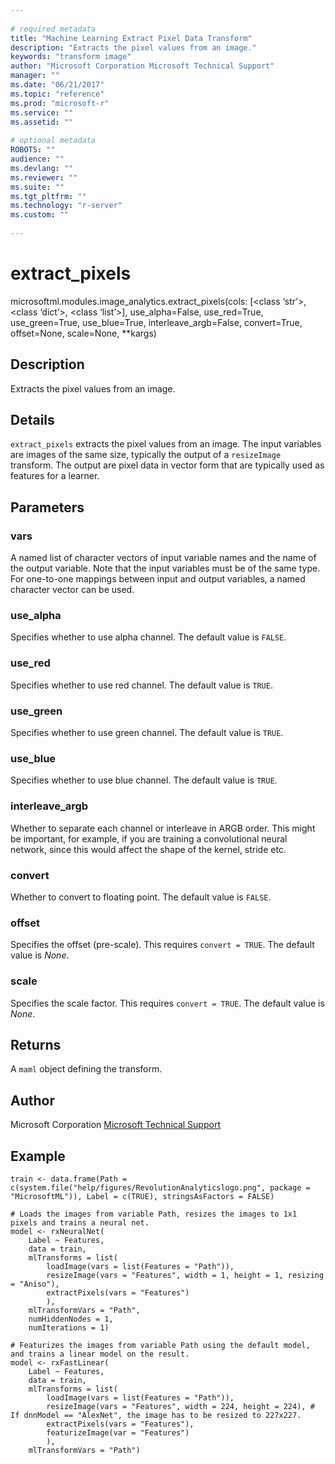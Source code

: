 ```yaml
--- 
 
# required metadata 
title: "Machine Learning Extract Pixel Data Transform" 
description: "Extracts the pixel values from an image." 
keywords: "transform image" 
author: "Microsoft Corporation Microsoft Technical Support" 
manager: "" 
ms.date: "06/21/2017" 
ms.topic: "reference" 
ms.prod: "microsoft-r" 
ms.service: "" 
ms.assetid: "" 
 
# optional metadata 
ROBOTS: "" 
audience: "" 
ms.devlang: "" 
ms.reviewer: "" 
ms.suite: "" 
ms.tgt_pltfrm: "" 
ms.technology: "r-server" 
ms.custom: "" 
 
---
```


# extract_pixels

microsoftml.modules.image_analytics.extract_pixels(cols: [<class ‘str’>, <class ‘dict’>, <class ‘list’>], use_alpha=False, use_red=True, use_green=True, use_blue=True, interleave_argb=False, convert=True, offset=None, scale=None, **kargs)



## Description

Extracts the pixel values from an image.


## Details

``extract_pixels`` extracts the pixel values from an image. The input variables
are images of the same size, typically the output of a ``resizeImage`` transform. The
output are pixel data in vector form that are typically used as features for a learner.


## Parameters


### vars

A named list of character vectors of input variable names and
the name of the output variable. Note that the input variables must
be of the same type. For one-to-one mappings between input and output
variables, a named character vector can be used.


### use_alpha

Specifies whether to use alpha channel. The default value is ``FALSE``.


### use_red

Specifies whether to use red channel. The default value is ``TRUE``.


### use_green

Specifies whether to use green channel. The default value is ``TRUE``.


### use_blue

Specifies whether to use blue channel. The default value is ``TRUE``.


### interleave_argb

Whether to separate each channel or
interleave in ARGB order. This might be important, for example, if you are training
a convolutional neural network, since this would affect the shape of the kernel, stride etc.


### convert

Whether to convert to floating point. The default value is ``FALSE``.


### offset

Specifies the offset (pre-scale). This requires ``convert = TRUE``.
The default value is *None*.


### scale

Specifies the scale factor. This requires ``convert = TRUE``.
The default value is *None*.


## Returns

A ``maml`` object defining the transform.


## Author

Microsoft Corporation [Microsoft Technical Support](https://go.microsoft.com/fwlink/?LinkID=698556&clcid=0x409)


## Example



```
train <- data.frame(Path = c(system.file("help/figures/RevolutionAnalyticslogo.png", package = "MicrosoftML")), Label = c(TRUE), stringsAsFactors = FALSE)

# Loads the images from variable Path, resizes the images to 1x1 pixels and trains a neural net.
model <- rxNeuralNet(
    Label ~ Features,
    data = train,
    mlTransforms = list(
        loadImage(vars = list(Features = "Path")),
        resizeImage(vars = "Features", width = 1, height = 1, resizing = "Aniso"),
        extractPixels(vars = "Features")
        ),
    mlTransformVars = "Path",
    numHiddenNodes = 1,
    numIterations = 1)

# Featurizes the images from variable Path using the default model, and trains a linear model on the result.
model <- rxFastLinear(
    Label ~ Features,
    data = train,
    mlTransforms = list(
        loadImage(vars = list(Features = "Path")),
        resizeImage(vars = "Features", width = 224, height = 224), # If dnnModel == "AlexNet", the image has to be resized to 227x227.
        extractPixels(vars = "Features"),
        featurizeImage(var = "Features")
        ),
    mlTransformVars = "Path")
```

